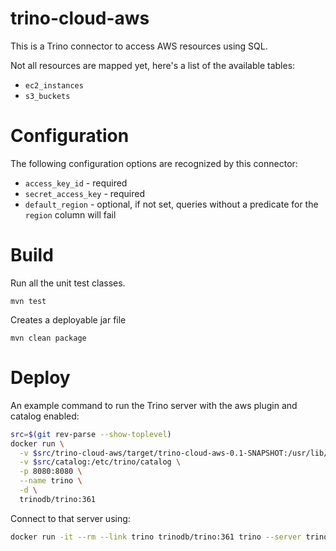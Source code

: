 trino-cloud-aws
=================

This is a Trino connector to access AWS resources using SQL.

Not all resources are mapped yet, here's a list of the available tables:
* `ec2_instances`
* `s3_buckets`

# Configuration

The following configuration options are recognized by this connector:

* `access_key_id` - required
* `secret_access_key` - required
* `default_region` - optional, if not set, queries without a predicate for the `region` column will fail

# Build

Run all the unit test classes.
```
mvn test
```

Creates a deployable jar file
```
mvn clean package
```

# Deploy

An example command to run the Trino server with the aws plugin and catalog enabled:

```bash
src=$(git rev-parse --show-toplevel)
docker run \
  -v $src/trino-cloud-aws/target/trino-cloud-aws-0.1-SNAPSHOT:/usr/lib/trino/plugin/aws \
  -v $src/catalog:/etc/trino/catalog \
  -p 8080:8080 \
  --name trino \
  -d \
  trinodb/trino:361
```

Connect to that server using:
```bash
docker run -it --rm --link trino trinodb/trino:361 trino --server trino:8080 --catalog aws --schema default
```
